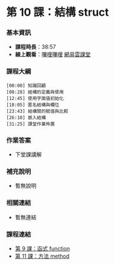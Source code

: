 第 10 課：結構 struct
==========================

### 基本資訊

- **課程時長**：38:57
- **線上觀看**：[嗶哩嗶哩](https://www.bilibili.com/video/BV11F411e7ic/) [網易雲課堂](http://study.163.com/course/courseLearn.htm?courseId=306002#/learn/video?lessonId=421021&courseId=306002)

### 課程大綱

	[00:00] 知識回顧
	[08:28] 結構的定義與使用
	[12:45] 使用字面值初始化
	[18:05] 匿名結構與欄位
	[23:43] 結構間的賦值與比較
	[26:10] 嵌入結構
	[31:25] 課堂作業佈置
	
### 作業答案

- 下堂課講解

### 補充說明

- 暫無說明

### 相關連結

- 暫無連結

### 課程連結

- [第 9 課：函式 function](lecture9.md)
- [第 11 課：方法 method](lecture11.md)
